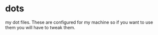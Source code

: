 # dots
my dot files. These are configured for my machine so if you want to use them you will have to tweak them.
